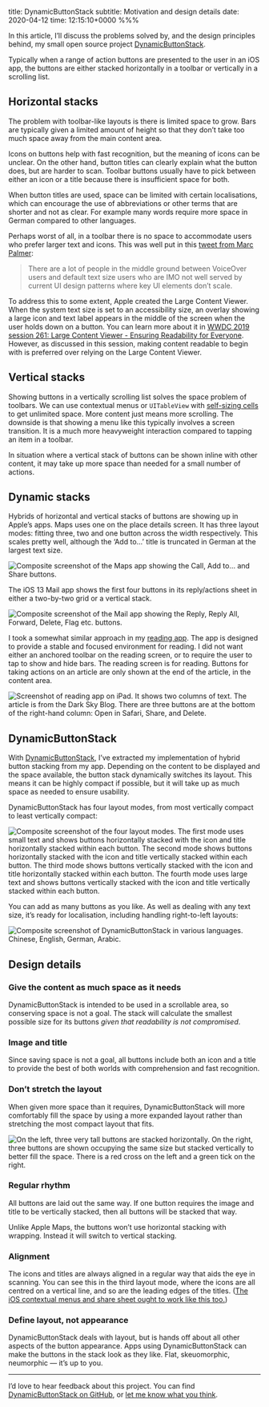 title: DynamicButtonStack
subtitle: Motivation and design details
date: 2020-04-12
time: 12:15:10+0000
%%%

In this article, I’ll discuss the problems solved by, and the design principles behind, my small open source project [DynamicButtonStack](https://github.com/douglashill/DynamicButtonStack).

Typically when a range of action buttons are presented to the user in an iOS app, the buttons are either stacked horizontally in a toolbar or vertically in a scrolling list.

## Horizontal stacks

The problem with toolbar-like layouts is there is limited space to grow. Bars are typically given a limited amount of height so that they don’t take too much space away from the main content area.

Icons on buttons help with fast recognition, but the meaning of icons can be unclear. On the other hand, button titles can clearly explain what the button does, but are harder to scan. Toolbar buttons usually have to pick between either an icon or a title because there is insufficient space for both.

When button titles are used, space can be limited with certain localisations, which can encourage the use of abbreviations or other terms that are shorter and not as clear. For example many words require more space in German compared to other languages.

Perhaps worst of all, in a toolbar there is no space to accommodate users who prefer larger text and icons. This was well put in this [tweet from Marc Palmer](https://twitter.com/marcpalmerdev/status/1227928899746705408):

> There are a lot of people in the middle ground between VoiceOver users and default text size users who are IMO not well served by current UI design patterns where key UI elements don’t scale.

To address this to some extent, Apple created the Large Content Viewer. When the system text size is set to an accessibility size, an overlay showing a large icon and text label appears in the middle of the screen when the user holds down on a button. You can learn more about it in [WWDC 2019 session 261: Large Content Viewer - Ensuring Readability for Everyone](https://developer.apple.com/wwdc19/261). However, as discussed in this session, making content readable to begin with is preferred over relying on the Large Content Viewer.

## Vertical stacks

Showing buttons in a vertically scrolling list solves the space problem of toolbars. We can use contextual menus or `UITableView` with [self-sizing cells](https://pspdfkit.com/blog/2018/self-sizing-table-view-cells/) to get unlimited space. More content just means more scrolling. The downside is that showing a menu like this typically involves a screen transition. It is a much more heavyweight interaction compared to tapping an item in a toolbar.

In situation where a vertical stack of buttons can be shown inline with other content, it may take up more space than needed for a small number of actions.

## Dynamic stacks

Hybrids of horizontal and vertical stacks of buttons are showing up in Apple’s apps. Maps uses one on the place details screen. It has three layout modes: fitting three, two and one button across the width respectively. This scales pretty well, although the ‘Add to…’ title is truncated in German at the largest text size.

![Composite screenshot of the Maps app showing the Call, Add to… and Share buttons.](maps.png)

The iOS 13 Mail app shows the first four buttons in its reply/actions sheet in either a two-by-two grid or a vertical stack.

![Composite screenshot of the Mail app showing the Reply, Reply All, Forward, Delete, Flag etc. buttons.](mail.png)

I took a somewhat similar approach in my [reading app](/reading-app/). The app is designed to provide a stable and focused environment for reading. I did not want either an anchored toolbar on the reading screen, or to require the user to tap to show and hide bars. The reading screen is for reading. Buttons for taking actions on an article are only shown at the end of the article, in the content area.

![Screenshot of reading app on iPad. It shows two columns of text. The article is from the Dark Sky Blog. There are three buttons are at the bottom of the right-hand column: Open in Safari, Share, and Delete.](reading-app.png)

## DynamicButtonStack

With [DynamicButtonStack](https://github.com/douglashill/DynamicButtonStack), I’ve extracted my implementation of hybrid button stacking from my app. Depending on the content to be displayed and the space available, the button stack dynamically switches its layout. This means it can be highly compact if possible, but it will take up as much space as needed to ensure usability.

DynamicButtonStack has four layout modes, from most vertically compact to least vertically compact:

![Composite screenshot of the four layout modes. The first mode uses small text and shows buttons horizontally stacked with the icon and title horizontally stacked within each button. The second mode shows buttons horizontally stacked with the icon and title vertically stacked within each button. The third mode shows buttons vertically stacked with the icon and title horizontally stacked within each button. The fourth mode uses large text and shows buttons vertically stacked with the icon and title vertically stacked within each button.](text-size.png)

You can add as many buttons as you like. As well as dealing with any text size, it’s ready for localisation, including handling right-to-left layouts:

![Composite screenshot of DynamicButtonStack in various languages. Chinese, English, German, Arabic.](localistion.png)

## Design details

### Give the content as much space as it needs

DynamicButtonStack is intended to be used in a scrollable area, so conserving space is not a goal. The stack will calculate the smallest possible size for its buttons *given that readability is not compromised*.

### Image and title

Since saving space is not a goal, all buttons include both an icon and a title to provide the best of both worlds with comprehension and fast recognition.

### Don’t stretch the layout

When given more space than it requires, DynamicButtonStack will more comfortably fill the space by using a more expanded layout rather than stretching the most compact layout that fits.

![On the left, three very tall buttons are stacked horizontally. On the right, three buttons are shown occupying the same size but stacked vertically to better fill the space. There is a red cross on the left and a green tick on the right.](stretch.png)

### Regular rhythm

All buttons are laid out the same way. If one button requires the image and title to be vertically stacked, then all buttons will be stacked that way.

Unlike Apple Maps, the buttons won’t use horizontal stacking with wrapping. Instead it will switch to vertical stacking.

### Alignment

The icons and titles are always aligned in a regular way that aids the eye in scanning. You can see this in the third layout mode, where the icons are all centred on a vertical line, and so are the leading edges of the titles. ([The iOS contextual menus and share sheet ought to work like this too.](/menu-icon-swizzling/))

### Define layout, not appearance

DynamicButtonStack deals with layout, but is hands off about all other aspects of the button appearance. Apps using DynamicButtonStack can make the buttons in the stack look as they like. Flat, skeuomorphic, neumorphic — it’s up to you.

---

I’d love to hear feedback about this project. You can find [DynamicButtonStack on GitHub](https://github.com/douglashill/DynamicButtonStack), or [let me know what you think](/follow/).
